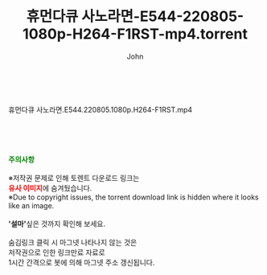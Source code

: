 ﻿---
layout: post
title:  "휴먼다큐 사노라면-E544-220805-1080p-H264-F1RST-mp4.torrent"
author: John
categories: [ 방송/음악 ]
tags: [  ]
image:  
description: "휴먼다큐 사노라면-E544-220805-1080p-H264-F1RST-mp4 torrent 정보 공유"
toc: true
toc_sticky: true
---

<br>
<div class="view-img">
<a class="view_image" href="http://torrentmobile60.com/bbs/view_image.php?fn=%2Fdata%2Ffile%2Fmusic%2F1742003963_FDdgJZRq_551902b3a510f89e370be137f1d8a136a962d353.jpg" target="_blank"><img alt="" class="img-tag" content="http://torrentmobile60.com/data/file/music/1742003963_FDdgJZRq_551902b3a510f89e370be137f1d8a136a962d353.jpg" itemprop="image" src="http://torrentmobile60.com/data/file/music/thumb-1742003963_FDdgJZRq_551902b3a510f89e370be137f1d8a136a962d353_835x2260.jpg"/></a></div><div class="view-content" itemprop="description">
<p>휴먼다큐 사노라면.E544.220805.1080p.H264-F1RST.mp4<br/></p> </div>
    
<br><br><br>
<p data-ke-size="size16"><b><span style="color: green;">주의사항</span></b><br /><br />※저작권 문제로 인해 토렌트 다운로드 링크는<br /><b><span style="color: red;">유사 이미지</span></b>에 숨겨뒀습니다.<br />※Due to copyright issues, the torrent download link is hidden where it looks like an image.<br /><br /><b>'설마'</b>싶은 것까지 확인해 보세요.<br /><br />숨김링크 클릭 시 마그넷 나타나지 않는 것은<br />저작권으로 인한 링크만료 자료로<br />1시간 간격으로 봇에 의해 마그넷 주소 갱신됩니다.</p>
